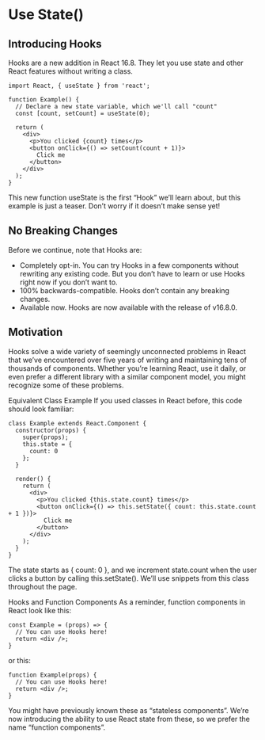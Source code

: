 # Use State()

## Introducing Hooks
Hooks are a new addition in React 16.8. They let you use state and other React features without writing a class.

```
import React, { useState } from 'react';

function Example() {
  // Declare a new state variable, which we'll call "count"
  const [count, setCount] = useState(0);

  return (
    <div>
      <p>You clicked {count} times</p>
      <button onClick={() => setCount(count + 1)}>
        Click me
      </button>
    </div>
  );
}
```
This new function useState is the first “Hook” we’ll learn about, but this example is just a teaser. Don’t worry if it doesn’t make sense yet!

## No Breaking Changes
Before we continue, note that Hooks are:

* Completely opt-in. You can try Hooks in a few components without rewriting any existing code. But you don’t have to learn or use Hooks right now if you don’t want to.
* 100% backwards-compatible. Hooks don’t contain any breaking changes.
* Available now. Hooks are now available with the release of v16.8.0.

## Motivation
Hooks solve a wide variety of seemingly unconnected problems in React that we’ve encountered over five years of writing and maintaining tens of thousands of components. Whether you’re learning React, use it daily, or even prefer a different library with a similar component model, you might recognize some of these problems.


Equivalent Class Example
If you used classes in React before, this code should look familiar:
```
class Example extends React.Component {
  constructor(props) {
    super(props);
    this.state = {
      count: 0
    };
  }

  render() {
    return (
      <div>
        <p>You clicked {this.state.count} times</p>
        <button onClick={() => this.setState({ count: this.state.count + 1 })}>
          Click me
        </button>
      </div>
    );
  }
}

```
The state starts as { count: 0 }, and we increment state.count when the user clicks a button by calling this.setState(). We’ll use snippets from this class throughout the page.

Hooks and Function Components
As a reminder, function components in React look like this:
```
const Example = (props) => {
  // You can use Hooks here!
  return <div />;
}
```

or this:
```
function Example(props) {
  // You can use Hooks here!
  return <div />;
}
```
You might have previously known these as “stateless components”. We’re now introducing the ability to use React state from these, so we prefer the name “function components”.